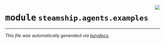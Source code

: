 <!-- markdownlint-disable -->

<a href="https://github.com/steamship-core/python-client/tree/main/src/steamship/agents/examples/__init__.py"><img align="right" style="float:right;" src="https://img.shields.io/badge/-source-cccccc?style=flat-square"></a>

# <kbd>module</kbd> `steamship.agents.examples`








---

_This file was automatically generated via [lazydocs](https://github.com/ml-tooling/lazydocs)._
